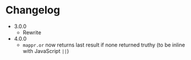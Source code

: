 # Changelog

*   3.0.0
    *   Rewrite
*   4.0.0
    *   `mappr.or` now returns last result if none returned truthy (to be inline with JavaScript `||`)
